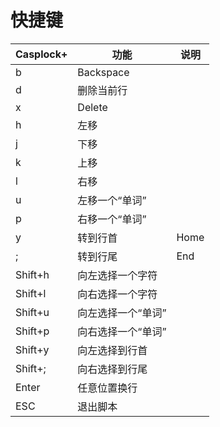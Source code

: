 # 快捷键

| Casplock+ | 功能               | 说明 |
| --------- | ------------------ | ---- |
| b         | Backspace          |      |
| d         | 删除当前行         |      |
| x         | Delete             |      |
| h         | 左移               |      |
| j         | 下移               |      |
| k         | 上移               |      |
| l         | 右移               |      |
| u         | 左移一个“单词”     |      |
| p         | 右移一个“单词”     |      |
| y         | 转到行首           | Home |
| ;         | 转到行尾           | End  |
| Shift+h   | 向左选择一个字符   |      |
| Shift+l   | 向右选择一个字符   |      |
| Shift+u   | 向左选择一个“单词” |      |
| Shift+p   | 向右选择一个“单词” |      |
| Shift+y   | 向左选择到行首     |      |
| Shift+;   | 向右选择到行尾     |      |
| Enter     | 任意位置换行       |      |
| ESC       | 退出脚本           |      |

